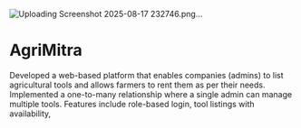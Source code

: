 



![Uploading Screenshot 2025-08-17 232746.png…]()

# AgriMitra
Developed a web-based platform that enables companies (admins) to list agricultural tools and allows farmers to rent them as per their needs. Implemented a one-to-many relationship where a single admin can manage multiple tools. Features include role-based login, tool listings with availability, 
